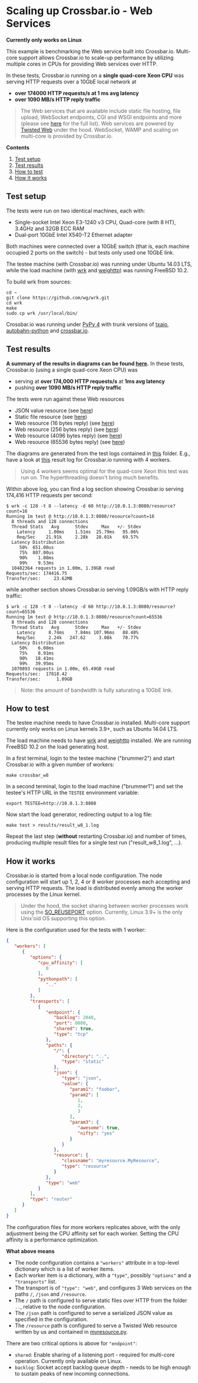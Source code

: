 # Scaling up Crossbar.io - Web Services

**Currently only works on Linux**

This example is benchmarking the Web service built into Crossbar.io. Multi-core support allows Crossbar.io to scale-up performance by utilizing multiple cores in CPUs for providing Web services over HTTP.

In these tests, Crossbar.io running on a **single quad-core Xeon CPU** was serving HTTP requests over a 10GbE local network at

* **over 174000 HTTP requests/s at 1 ms avg latency**
* **over 1090 MB/s HTTP reply traffic**

> The Web services that are available include static file hosting, file upload, WebSocket endpoints, CGI and WSGI endpoints and more (please see [here](http://crossbar.io/docs/Web-Services/) for the full list). Web services are powered by [Twisted Web](http://twistedmatrix.com/documents/current/web/howto/using-twistedweb.html) under the hood. WebSocket, WAMP and scaling on multi-core is provided by Crossbar.io.

**Contents**

1. [Test setup](#test-setup)
2. [Test results](#test-results)
3. [How to test](#how-to-test)
4. [How it works](#how-it-works)


## Test setup

The tests were run on two identical machines, each with:

* Single-socket Intel Xeon E3-1240 v3 CPU, Quad-core (with 8 HT), 3.4GHz and 32GB ECC RAM
* Dual-port 10GbE Intel X540-T2 Ethernet adapter

Both machines were connected over a 10GbE switch (that is, each machine occupied 2 ports on the switch) - but tests only used one 10GbE link.

The testee machine (with Crossbar.io) was running under Ubuntu 14.03 LTS, while the load machine (with [wrk](https://github.com/wg/wrk) and [weighttp](https://github.com/lighttpd/weighttp)) was running FreeBSD 10.2.

To build wrk from sources:

```
cd ~
git clone https://github.com/wg/wrk.git
cd wrk
make
sudo cp wrk /usr/local/bin/
```

Crossbar.io was running under [PyPy 4](http://pypy.org/) with trunk versions of [txaio](https://github.com/crossbario/txaio), [autobahn-python](https://github.com/crossbario/autobahn-python) and [crossbar.io](https://github.com/crossbario/crossbar).


## Test results

**A summary of the results in diagrams can be found [here](https://github.com/crossbario/crossbarexamples/raw/master/benchmark/web/results/results.pdf).** In these tests, Crossbar.io (using a single quad-core Xeon CPU) was

* serving at **over 174,000 HTTP requests/s** at **1ms avg latency**
* pushing **over 1090 MB/s HTTP reply traffic**

The tests were run against these Web resources

* JSON value resource (see [here](http://crossbar.io/docs/JSON-Value-Service/))
* Static file resource (see [here](http://crossbar.io/docs/Static-Web-Service/))
* Web resource (16 bytes reply) (see [here](https://github.com/crossbario/crossbarexamples/blob/master/benchmark/web/myresource.py))
* Web resource (256 bytes reply) (see [here](https://github.com/crossbario/crossbarexamples/blob/master/benchmark/web/myresource.py))
* Web resource (4096 bytes reply) (see [here](https://github.com/crossbario/crossbarexamples/blob/master/benchmark/web/myresource.py))
* Web resource (65536 bytes reply) (see [here](https://github.com/crossbario/crossbarexamples/blob/master/benchmark/web/myresource.py))

The diagrams are generated from the test logs contained in [this](./results) folder. E.g., have a look at [this](https://github.com/crossbario/crossbarexamples/blob/master/benchmark/web/results/result_w4_2.log) result log for Crossbar.io running with 4 workers.

> Using 4 workers seems optimal for the quad-core Xeon this test was run on. The hyperthreading doesn't bring much benefits.

Within above log, you can find a log section showing Crossbar.io serving 174,416 HTTP requests per second:

```console
$ wrk -c 128 -t 8 --latency -d 60 http://10.0.1.3:8080/resource?count=16
Running 1m test @ http://10.0.1.3:8080/resource?count=16
  8 threads and 128 connections
  Thread Stats   Avg      Stdev     Max   +/- Stdev
    Latency     1.00ms    1.51ms  25.79ms   95.06%
    Req/Sec    21.91k     2.28k   28.01k    69.57%
  Latency Distribution
     50%  651.00us
     75%  807.00us
     90%    1.08ms
     99%    9.53ms
  10482364 requests in 1.00m, 1.39GB read
Requests/sec: 174416.75
Transfer/sec:     23.62MB
```

while another section shows Crossbar.io serving 1.09GB/s with HTTP reply traffic:


```console
$ wrk -c 128 -t 8 --latency -d 60 http://10.0.1.3:8080/resource?count=65536
Running 1m test @ http://10.0.1.3:8080/resource?count=65536
  8 threads and 128 connections
  Thread Stats   Avg      Stdev     Max   +/- Stdev
    Latency     8.74ms    7.84ms 107.96ms   88.48%
    Req/Sec     2.24k   247.62     3.08k    70.77%
  Latency Distribution
     50%    6.08ms
     75%    8.91ms
     90%   18.41ms
     99%   39.95ms
  1070893 requests in 1.00m, 65.49GB read
Requests/sec:  17818.42
Transfer/sec:      1.09GB
```

> Note: the amount of bandwidth is fully saturating a 10GbE link.


## How to test

The testee machine needs to have Crossbar.io installed. Multi-core support currently only works on Linux kernels 3.9+, such as Ubuntu 14.04 LTS.

The load machine needs to have [wrk](https://github.com/wg/wrk) and [weighttp](https://github.com/lighttpd/weighttp) installed. We are running FreeBSD 10.2 on the load generating host.

In a first terminal, login to the testee machine ("brummer2") and start Crossbar.io with a given number of workers:

```
make crossbar_w8
```

In a second terminal, login to the load machine ("brummer1") and set the testee's HTTP URL in the `TESTEE` environment variable:

```
export TESTEE=http://10.0.1.3:8080
```

Now start the load generator, redirecting output to a log file:

```
make test > results/result_w8_1.log
```

Repeat the last step (**without** restarting Crossbar.io) and number of times, producing multiple result files for a single test run ("result_w8_1.log", ...).


## How it works

Crossbar.io is started from a local node configuration. The node configuration will start up 1, 2, 4 or 8 worker processes each accepting and serving HTTP requests. The load is distributed evenly among the worker processes by the Linux kernel.

> Under the hood, the socket sharing between worker processes work using the [SO_REUSEPORT](https://lwn.net/Articles/542629/) option. Currently, Linux 3.9+ is the only Unix'oid OS supporting this option.

Here is the configuration used for the tests with 1 worker:

```json
{
   "workers": [
      {
         "options": {
            "cpu_affinity": [
               0
            ],
            "pythonpath": [
               ".."
            ]
         },
         "transports": [
            {
               "endpoint": {
                  "backlog": 2048,
                  "port": 8080,
                  "shared": true,
                  "type": "tcp"
               },
               "paths": {
                  "/": {
                     "directory": "..",
                     "type": "static"
                  },
                  "json": {
                     "type": "json",
                     "value": {
                        "param1": "foobar",
                        "param2": [
                           1,
                           2,
                           3
                        ],
                        "param3": {
                           "awesome": true,
                           "nifty": "yes"
                        }
                     }
                  },
                  "resource": {
                     "classname": "myresource.MyResource",
                     "type": "resource"
                  }
               },
               "type": "web"
            }
         ],
         "type": "router"
      }
   ]
}
```

The configuration files for more workers replicates above, with the only adjustment being the CPU affinity set for each worker. Setting the CPU affinity is a performance optimization.

**What above means**

* The node configuration contains a `"workers"` attribute in a top-level dictionary which is a list of worker items.
* Each worker item is a dictionary, with a `"type"`, possibly `"options"` and a `"transports"` list.
* The transport is of `"type": "web"`, and configures 3 Web services on the paths `/`, `/json` and `/resource`.
* The `/` path is configured to serve static files over HTTP from the folder `..`, relative to the node configuration.
* The `/json` path is configured to serve a serialized JSON value as specified in the configuration.
* The `/resource` path is configured to serve a Twisted Web resource written by us and contained in [myresource.py](myresource.py).

There are two critical options is above for `"endpoint"`:

* `shared`: Enable sharing of a listening port - required for multi-core operation. Currently only available on Linux.
* `backlog`: Socket accept backlog queue depth - needs to be high enough to sustain peaks of new incoming connections.
